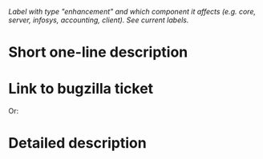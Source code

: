 *Label with type "enhancement" and which component it affects (e.g. core, server, infosys, accounting, client). 
See current labels.*

# Short one-line description

# Link to bugzilla ticket

Or:
# Detailed description